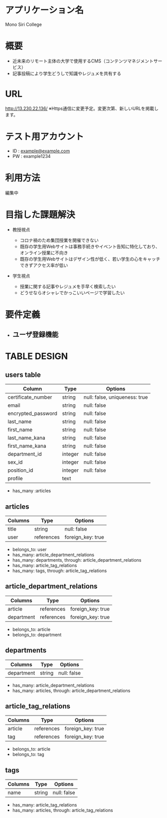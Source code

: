 # アプリケーション名
Mono Siri College

# 概要
- 近未来のリモート主体の大学で使用するCMS（コンテンツマネジメントサービス）
- 記事投稿により学生どうしで知識やレジュメを共有する

# URL
http://13.230.22.136/
※Https通信に変更予定。変更次第、新しいURLを掲載します。

# テスト用アカウント	
- ID : example@example.com
- PW : example1234

# 利用方法
編集中

# 目指した課題解決
- 教授視点
  - コロナ禍のため集団授業を開催できない
  - 既存の学生用Webサイトは事務手続きやイベント告知に特化しており、オンライン授業に不向き
  - 既存の学生用Webサイトはデザイン性が低く、若い学生の心をキャッチできずアクセス率が低い

- 学生視点
  - 授業に関する記事やレジュメを手早く検索したい
  - どうせならオシャレでかっこいいページで学習したい

# 要件定義
- ユーザ登録機能
  -



# TABLE DESIGN

## users table
| Column             | Type    | Options                       |
| ------------------ | ------- | ----------------------------- |
| certificate_number | string  | null: false, uniqueness: true |
| email              | string  | null: false                   |
| encrypted_password | string  | null: false                   |
| last_name          | string  | null: false                   |
| first_name         | string  | null: false                   |
| last_name_kana     | string  | null: false                   |
| first_name_kana    | string  | null: false                   |
| department_id      | integer | null: false                   |
| sex_id             | integer | null: false                   |
| position_id        | integer | null: false                   |
| profile            | text    |                               |

- has_many :articles

## articles
| Columns | Type       | Options           |
| ------- | ---------- | ----------------- |
| title   | string     | null: false       |
| user    | references | foreign_key: true |

- belongs_to: user
- has_many: article_department_relations
- has_many: departments, through: article_department_relations
- has_many: article_tag_relations
- has_many: tags, through: article_tag_relations

## article_department_relations
| Columns    | Type       | Options           |
| ---------- | ---------- | ----------------- |
| article    | references | foreign_key: true |
| department | references | foreign_key: true |

- belongs_to: article
- belongs_to: department

## departments
| Columns    | Type   | Options     |
| ---------- | ------ | ----------- |
| department | string | null: false |

- has_many: article_department_relations
- has_many: articles, through: article_department_relations

## article_tag_relations
| Columns    | Type       | Options           |
| ---------- | ---------- | ----------------- |
| article    | references | foreign_key: true |
| tag        | references | foreign_key: true |

- belongs_to: article
- belongs_to: tag

## tags
| Columns    | Type   | Options     |
| ---------- | ------ | ----------- |
| name       | string | null: false |

- has_many: article_tag_relations
- has_many: articles, through: article_tag_relations